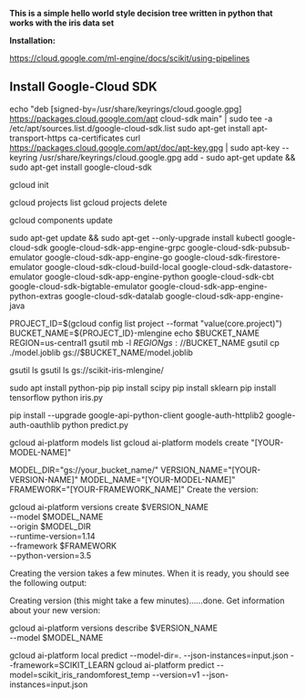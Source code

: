 **This is a simple hello world style decision tree written in python that works with the iris data set**

**Installation:**

https://cloud.google.com/ml-engine/docs/scikit/using-pipelines

Install Google-Cloud SDK
-------------------------
echo "deb [signed-by=/usr/share/keyrings/cloud.google.gpg] https://packages.cloud.google.com/apt cloud-sdk main" | sudo tee -a /etc/apt/sources.list.d/google-cloud-sdk.list
sudo apt-get install apt-transport-https ca-certificates
curl https://packages.cloud.google.com/apt/doc/apt-key.gpg | sudo apt-key --keyring /usr/share/keyrings/cloud.google.gpg add -
sudo apt-get update && sudo apt-get install google-cloud-sdk


gcloud init

gcloud projects list
gcloud projects delete <ProjectID>


gcloud components update

sudo apt-get update && sudo apt-get --only-upgrade install kubectl google-cloud-sdk google-cloud-sdk-app-engine-grpc google-cloud-sdk-pubsub-emulator google-cloud-sdk-app-engine-go google-cloud-sdk-firestore-emulator google-cloud-sdk-cloud-build-local google-cloud-sdk-datastore-emulator google-cloud-sdk-app-engine-python google-cloud-sdk-cbt google-cloud-sdk-bigtable-emulator google-cloud-sdk-app-engine-python-extras google-cloud-sdk-datalab google-cloud-sdk-app-engine-java

PROJECT_ID=$(gcloud config list project --format "value(core.project)")
BUCKET_NAME=${PROJECT_ID}-mlengine
echo $BUCKET_NAME
REGION=us-central1
gsutil mb -l $REGION gs://$BUCKET_NAME
gsutil cp ./model.joblib gs://$BUCKET_NAME/model.joblib

gsutil ls
gsutil ls gs://scikit-iris-mlengine/



sudo apt install python-pip
pip install scipy
pip install sklearn
pip install tensorflow
python iris.py

pip install --upgrade google-api-python-client google-auth-httplib2 google-auth-oauthlib
python predict.py


gcloud ai-platform models list
gcloud ai-platform models create "[YOUR-MODEL-NAME]"


MODEL_DIR="gs://your_bucket_name/"
VERSION_NAME="[YOUR-VERSION-NAME]"
MODEL_NAME="[YOUR-MODEL-NAME]"
FRAMEWORK="[YOUR-FRAMEWORK_NAME]"
Create the version:

gcloud ai-platform versions create $VERSION_NAME \
  --model $MODEL_NAME \
  --origin $MODEL_DIR \
  --runtime-version=1.14 \
  --framework $FRAMEWORK \
  --python-version=3.5

Creating the version takes a few minutes. When it is ready, you should see the following output:

Creating version (this might take a few minutes)......done.
Get information about your new version:

gcloud ai-platform versions describe $VERSION_NAME \
  --model $MODEL_NAME


gcloud ai-platform local predict --model-dir=. --json-instances=input.json --framework=SCIKIT_LEARN
gcloud ai-platform predict --model=scikit_iris_randomforest_temp --version=v1 --json-instances=input.json
